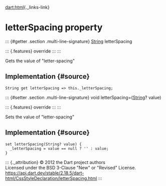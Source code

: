 [dart:html](../../dart-html/dart-html-library){._links-link}

letterSpacing property
======================

::: {#getter .section .multi-line-signature}
[String](../../dart-core/string-class) letterSpacing

::: {.features}
override
:::
:::

Gets the value of \"letter-spacing\"

Implementation {#source}
--------------

``` {.language-dart data-language="dart"}
String get letterSpacing => this._letterSpacing;
```

::: {#setter .section .multi-line-signature}
void letterSpacing=([String](../../dart-core/string-class)? value)

::: {.features}
override
:::
:::

Sets the value of \"letter-spacing\"

Implementation {#source}
--------------

``` {.language-dart data-language="dart"}
set letterSpacing(String? value) {
  _letterSpacing = value == null ? '' : value;
}
```

::: {._attribution}
© 2012 the Dart project authors\
Licensed under the BSD 3-Clause \"New\" or \"Revised\" License.\
<https://api.dart.dev/stable/2.18.5/dart-html/CssStyleDeclaration/letterSpacing.html>
:::
